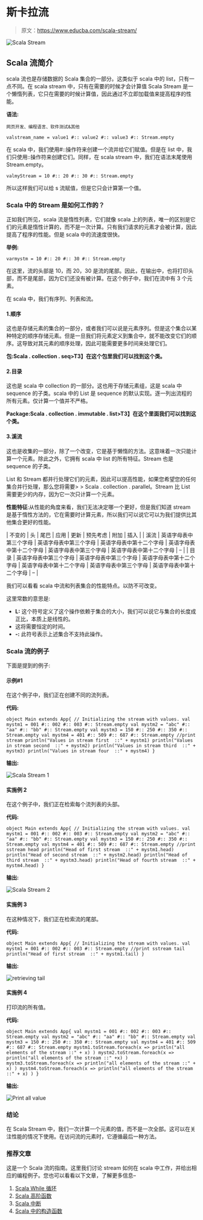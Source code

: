 # 斯卡拉流

> 原文：<https://www.educba.com/scala-stream/>

![Scala Stream](img/f670c23ea3f583d783a600f463c3906b.png)



## Scala 流简介

scala 流也是存储数据的 Scala 集合的一部分。这类似于 scala 中的 list，只有一点不同。在 scala stream 中，只有在需要的时候才会计算值 Scala Stream 是一个懒惰列表，它只在需要的时候计算值，因此通过不立即加载值来提高程序的性能。

**语法:**

<small>网页开发、编程语言、软件测试&其他</small>

`valstream_name = value1 #:: value2 #:: value3 #:: Stream.empty`

在 scala 中，我们使用#::操作符来创建一个流并给它们赋值。但是在 list 中，我们只使用::操作符来创建它们。同样，在 scala stream 中，我们在语法末尾使用 Stream.empty。

`valmyStream = 10 #:: 20 #:: 30 #:: Stream.empty`

所以这样我们可以给 s 流赋值，但是它只会计算第一个值。

### Scala 中的 Stream 是如何工作的？

正如我们所见，scala 流是惰性列表，它们就像 scala 上的列表，唯一的区别是它们的元素是惰性计算的，而不是一次计算。只有我们请求的元素才会被计算，因此提高了程序的性能。但是 scala 中的流速度很快。

**举例:**

`varmystm = 10 #:: 20 #:: 30 #:: Stream.empty`

在这里，流的头部是 10，而 20，30 是流的尾部。因此，在输出中，也将打印头部，而不是尾部，因为它们还没有被计算。在这个例子中，我们在流中有 3 个元素。

在 scala 中，我们有序列、列表和流。

#### 1.顺序

这也是存储元素的集合的一部分，或者我们可以说是元素序列。但是这个集合以某种特定的顺序存储元素。但是一旦我们将元素定义到集合中，就不能改变它们的顺序。这导致对其元素的顺序处理，因此可能需要更多时间来处理它们。

**包:Scala . collection . seq>T3】在这个包里我们可以找到这个类。**

#### 2.目录

这也是 scala 中 collection 的一部分。这也用于存储元素组，这是 scala 中 sequence 的子类。scala 中的 List 是 sequence 的默认实现。逐一列出流程的所有元素。仅计算一个值并不严格。

**Package:Scala . collection . immutable . list>T3】在这个里面我们可以找到这个类。**

#### 3.溪流

这也是收集的一部分，除了一个改变，它是基于懒惰的方法。这意味着一次只能计算一个元素。除此之外，它拥有 scala 中 list 的所有特征。Stream 也是 sequence 的子类。

List 和 Stream 都并行处理它们的元素，因此可以提高性能，如果您希望您的任何集合并行处理，那么您将需要> > Scala . collection . parallel。Stream 比 List 需要更少的内存，因为它一次只计算一个元素。

**性能特征**:从性能的角度来看，我们无法决定哪一个更好，但是我们知道 stream 是基于惰性方法的，它在需要时计算元素，所以我们可以说它可以为我们提供比其他集合更好的性能。

| 不变的 | 头 | 尾巴 | 应用 | 更新 | 预先考虑 | 附加 | 插入 |
| 溪流 | 英语字母表中第三个字母 | 英语字母表中第三个字母 | 英语字母表中第十二个字母 | 英语字母表中第十二个字母 | 英语字母表中第三个字母 | 英语字母表中第十二个字母 | – |
| 目录 | 英语字母表中第三个字母 | 英语字母表中第三个字母 | 英语字母表中第十二个字母 | 英语字母表中第十二个字母 | 英语字母表中第三个字母 | 英语字母表中第十二个字母 | – |

我们可以看看 scala 中流和列表集合的性能特点。以防不可改变。

这里常数的意思是:

*   **L:** 这个符号定义了这个操作依赖于集合的大小，我们可以说它与集合的长度成正比，本质上是线性的。
*   这将需要恒定的时间。
*   **-:** 此符号表示上述集合不支持此操作。

### Scala 流的例子

下面是提到的例子:

#### 示例#1

在这个例子中，我们正在创建不同的流列表。

**代码:**

`object Main extends App{
// Initializing the stream with values.
val mystm1 = 001 #:: 002 #:: 003 #:: Stream.empty
val mystm2 = "abc" #:: "aa" #:: "bb" #:: Stream.empty
val mystm3 = 150 #:: 250 #:: 350 #:: Stream.empty
val mystm4 = 401 #:: 509 #:: 687 #:: Stream.empty
//print stream
println("Values in stream first  ::" + mystm1)
println("Values in stream second  ::" + mystm2)
println("Values in stream third  ::" + mystm3)
println("Values in stream four  ::" + mystm4)
}`

**输出:**

![Scala Stream 1](img/1b03ed28df55400e771f517e4cfa3510.png)



#### 实施例 2

在这个例子中，我们正在检索每个流列表的头部。

**代码:**

`object Main extends App{
// Initializing the stream with values.
val mystm1 = 001 #:: 002 #:: 003 #:: Stream.empty
val mystm2 = "abc" #:: "aa" #:: "bb" #:: Stream.empty
val mystm3 = 150 #:: 250 #:: 350 #:: Stream.empty
val mystm4 = 401 #:: 509 #:: 687 #:: Stream.empty
//print sstream head
println("Head of first stream  ::" + mystm1.head)
println("Head of second stream  ::" + mystm2.head)
println("Head of third stream  ::" + mystm3.head)
println("Head of fourth stream  ::" + mystm4.head)
}`

**输出:**

![Scala Stream 2](img/6ee98aabf4c6a53fcb364f8850eae18d.png)



#### 实施例 3

在这种情况下，我们正在检索流的尾部。

**代码:**

`object Main extends App{
// Initializing the stream with values.
val mystm1 = 001 #:: 002 #:: 003 #:: Stream.empty
//print sstream tail
println("Head of first stream  ::" + mystm1.tail)
}`

**输出:**

![retrieving tail](img/37ce156151d1b7af70e8b2b0a2fd02d6.png)



#### 实施例 4

打印流的所有值。

**代码:**

`object Main extends App{
val mystm1 = 001 #:: 002 #:: 003 #:: Stream.empty
val mystm2 = "abc" #:: "aa" #:: "bb" #:: Stream.empty
val mystm3 = 150 #:: 250 #:: 350 #:: Stream.empty
val mystm4 = 401 #:: 509 #:: 687 #:: Stream.empty
mystm1.toStream.foreach(x =>
println("all elements of the stream ::" + x)
)
mystm2.toStream.foreach(x =>
println("all elements of the stream ::" +x)
)
mystm3.toStream.foreach(x =>
println("all elements of the stream ::" + x)
)
mystm4.toStream.foreach(x =>
println("all elements of the stream ::" + x)
)
}`

**输出:**

![Print all value](img/b0cafc74d2352d65a52e8eb50ac0cddd.png)



### 结论

在 Scala Stream 中，我们一次计算一个元素的值，而不是一次全部。这可以在关注性能的情况下使用。在访问流的元素时，它遵循最后一种方法。

### 推荐文章

这是一个 Scala 流的指南。这里我们讨论 stream 如何在 scala 中工作，并给出相应的编程例子。您也可以看看以下文章，了解更多信息–

1.  [Scala While 循环](https://www.educba.com/scala-while-loops/)
2.  [Scala 高阶函数](https://www.educba.com/scala-high-order-functions/)
3.  [Scala 中断](https://www.educba.com/break-in-scala/)
4.  [Scala 中的构造函数](https://www.educba.com/constructors-in-scala/)






